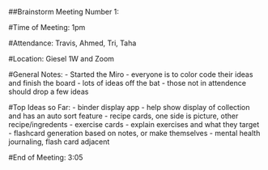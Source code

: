 ##Brainstorm Meeting Number 1:

#Time of Meeting: 1pm

#Attendance: Travis, Ahmed, Tri, Taha

#Location: Giesel 1W and Zoom

#General Notes:
    - Started the Miro
    - everyone is to color code their ideas and finish the board
    - lots of ideas off the bat
    - those not in attendence should drop a few ideas

#Top Ideas so Far:
    - binder display app - help show display of collection and has an auto sort feature
    - recipe cards, one side is picture, other recipe/ingredents
    - exercise cards - explain exercises and what they target
    - flashcard generation based on notes, or make themselves
    - mental health journaling, flash card adjacent

#End of Meeting: 3:05
